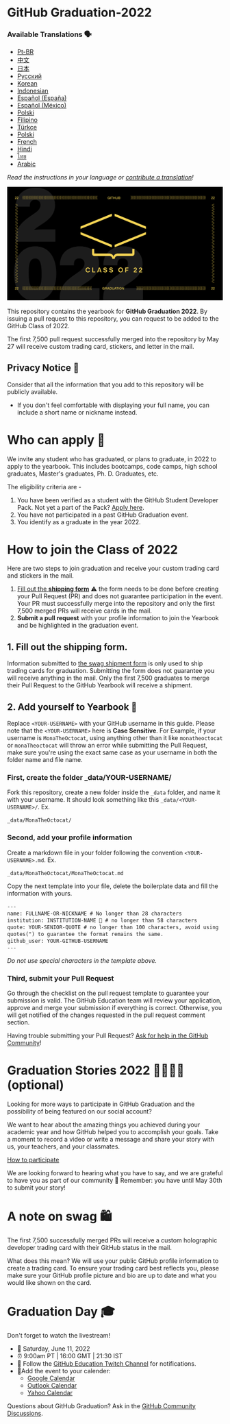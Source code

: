 # GitHub Graduation-2022

### Available Translations 🗣

* [Pt-BR](https://bit.ly/3LI8kAc)
* [中文](https://bit.ly/3kE3Ezc)
* [日本](https://bit.ly/38TCVfm)
* [Русский](https://bit.ly/3w7d7EL)
* [Korean](https://bit.ly/3MS4owN)
* [Indonesian](https://bit.ly/3yeTRrI)
* [Español (España)](./translations/README.es-es.md)
* [Español (México)](./translations/README.es-mx.md)
* [Polski](./translations/README.pl.md)
* [Filipino](./translations/README.tl.md)
* [Türkçe](./translations/README.tr.md)
* [Polski](https://bit.ly/38c411k)
* [French](./translations/README.fr.md)
* [Hindi](./translations/README.hi.md) 
* [ไทย](./translations/README.th.md)
* [Arabic](./README.ar.md)

*Read the instructions in your language or [contribute a translation](translations/README.md)!*

![2022-github-graduation-social-card-1](/assets/GHG_Blog_1.jpg)



This repository contains the yearbook for **GitHub Graduation 2022**. By issuing a pull request to this repository, you can request to be added to the GitHub Class of 2022. 

The first 7,500 pull request successfully merged into the repository by May 27 will receive custom trading card, stickers, and letter in the mail. 


## Privacy Notice 👀
Consider that all the information that you add to this repository will be publicly available.

- If you don't feel comfortable with displaying your full name, you can include a short name or nickname instead.

# Who can apply 📝
We invite any student who has graduated, or plans to graduate, in 2022 to apply to the yearbook. This includes bootcamps, code camps, high school graduates, Master's graduates, Ph. D. Graduates, etc.

The eligibility criteria are -
1. You have been verified as a student with the GitHub Student Developer Pack. Not yet a part of the Pack? [Apply here](https://education.github.com/discount_requests/student_application?utm_source=2022-06-11-GitHubGraduation).
2. You have not participated in a past GitHub Graduation event.
3. You identify as a graduate in the year 2022.

# How to join the Class of 2022
Here are two steps to join graduation and receive your custom trading card and stickers in the mail. 
1. [Fill out the **shipping form**](https://airtable.com/shrVMo8ItH4wjsO9f)
 ⚠️ the form needs to be done before creating your Pull Request (PR) and does not guarantee participation in the event. Your PR must successfully merge into the repository and only the first 7,500 merged PRs will receive cards in the mail.
2. **Submit a pull request** with your profile information to join the Yearbook and be highlighted in the graduation event.

## 1. Fill out the shipping form.
Information submitted to [the swag shipment form](https://airtable.com/shrVMo8ItH4wjsO9f) is only used to ship trading cards for graduation. Submitting the form does not guarantee you will receive anything in the mail. Only the first 7,500 graduates to merge their Pull Request to the GitHub Yearbook will receive a shipment.

## 2. Add yourself to Yearbook 🏫
Replace `<YOUR-USERNAME>` with your GitHub username in this guide. Please note that the `<YOUR-USERNAME>` here is **Case Sensitive**. For Example, if your username is `MonaTheOctocat`, using anything other than it like `monatheoctocat` or `monaTheoctocat` will throw an error while submitting the Pull Request, make sure you're using the exact same case as your username in both the folder name and file name.

### First, create the folder _data/YOUR-USERNAME/ 
Fork this repository, create a new folder inside the `_data` folder, and name it with your username. It should look something like this `_data/<YOUR-USERNAME>/`. Ex.

```
_data/MonaTheOctocat/
```
### Second, add your profile information
Create a markdown file in your folder following the convention `<YOUR-USERNAME>.md`. Ex.

```
_data/MonaTheOctocat/MonaTheOctocat.md
```
Copy the next template into your file, delete the boilerplate data and fill the information with yours.
```
---
name: FULLNAME-OR-NICKNAME # No longer than 28 characters
institution: INSTITUTION-NAME 🚩 # no longer than 58 characters
quote: YOUR-SENIOR-QUOTE # no longer than 100 characters, avoid using quotes(") to guarantee the format remains the same.
github_user: YOUR-GITHUB-USERNAME
---
```

_Do not use special characters in the template above._

### Third, submit your Pull Request
Go through the checklist on the pull request template to guarantee your submission is valid. The GitHub Education team will review your application, approve and merge your submission if everything is correct. Otherwise, you will get notified of the changes requested in the pull request comment section. 

Having trouble submitting your Pull Request? [Ask for help in the GitHub Community](https://github.com/orgs/github-community/discussions/categories/github-education)!

# Graduation Stories 2022 👩‍🏫👨‍🏫 (optional)
Looking for more ways to participate in GitHub Graduation and the possibility of being featured on our social account?

We want to hear about the amazing things you achieved during your academic year and how GitHub helped you to accomplish your goals. Take a moment to record a video or write a message and share your story with us, your teachers, and your classmates. 

[How to participate](https://drive.google.com/file/d/1AcgUKLXx6WIC5s4eanzOfj8EsiYHARrt/view?usp=sharing)

We are looking forward to hearing what you have to say, and we are grateful to have you as part of our community 💖 
Remember: you have until May 30th to submit your story! 
 


# A note on swag 🛍
The first 7,500 successfully merged PRs will receive a custom holographic developer trading card with their GitHub status in the mail. 

What does this mean? We will use your public GitHub profile information to create a trading card. To ensure your trading card best reflects you, please make sure your GitHub profile picture and bio are up to date and what you would like shown on the card.

# Graduation Day 🎓
Don't forget to watch the livestream! 

- 📆 Saturday, June 11, 2022
- ⏰ 9:00am PT | 16:00 GMT | 21:30 IST
- 📍 Follow the [GitHub Education Twitch Channel](https://twitch.tv/githubeducation) for notifications.
- 📎Add the event to your calender:
  - [Google Calendar](https://calendar.google.com/calendar/render?action=TEMPLATE&dates=20220611T160000Z%2F20220611T180000Z&details=&location=https%3A%2F%2Fwww.twitch.tv%2Fgithubeducation&text=%F0%9F%8E%89%F0%9F%8E%8A%20GitHub%20Graduation%202022%20%F0%9F%8E%89%F0%9F%8E%8A)
  - [Outlook Calendar](https://outlook.live.com/calendar/0/deeplink/compose?allday=false&body=&enddt=2022-06-11T18%3A00%3A00%2B00%3A00&location=https%3A%2F%2Fwww.twitch.tv%2Fgithubeducation&path=%2Fcalendar%2Faction%2Fcompose&rru=addevent&startdt=2022-06-11T16%3A00%3A00%2B00%3A00&subject=%F0%9F%8E%89%F0%9F%8E%8A%20GitHub%20Graduation%202022%20%F0%9F%8E%89%F0%9F%8E%8A)
  - [Yahoo Calendar](https://calendar.yahoo.com/?desc=&dur=&et=20220611T180000Z&in_loc=https%3A%2F%2Fwww.twitch.tv%2Fgithubeducation&st=20220611T160000Z&title=%F0%9F%8E%89%F0%9F%8E%8A%20GitHub%20Graduation%202022%20%F0%9F%8E%89%F0%9F%8E%8A&v=60)


Questions about GitHub Graduation? Ask in the [GitHub Community Discussions](https://github.com/orgs/github-community/discussions/categories/github-education).
